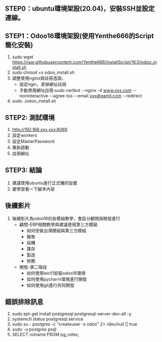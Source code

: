 ## STEP0：ubuntu環境架設(20.04)，安裝SSH並設定連線。
## STEP1：Odoo16環境架設(使用Yenthe666的Script簡化安裝)
1. sudo wget https://raw.githubusercontent.com/Yenthe666/InstallScript/16.0/odoo_install.sh
2. sudo chmod +x odoo_install.sh
3. 調整使用nginx與註冊憑證。
   + 設定ngin，拿掉網址註冊
   + 手動使用網址註冊:sudo certbot --nginx -d www.xxx.com --noninteractive --agree-tos --email xxx@gamil.com --redirect
4. sudo ./odoo_install.sh

## STEP2: 測試環境
1. http://192.168.xxx.xxx:8069
2. 設定workers
3. 設定MasterPassword
4. 重新啟動
5. 註冊網址

## STEP3: 結論
1. 建議使用ubuntu進行正式機的設置
2. 要學習看一下腳本內容

## 後續影片
1. 後續影片為odoo16的各模組教學，會區分顧問與開發進行
   + 顧問-ERP相關教學與建議使用第三方模組
     + 如何安裝台灣模組與第三方模組
     + 銷售
     + 採購
     + 庫存
     + 製造
     + 財務
   + 開發-第二階段
     + 如何使用win11安裝odoo16環境
     + 如何使用pycharm環境進行開發
     + 如何使用git進行共同開發

## 錯誤排除訊息
1. sudo apt-get install postgresql postgresql-server-dev-all -y
2. systemctl status postgresql.service
3. sudo su - postgres -c "createuser -s  odoo" 2> /dev/null || true
4. sudo -u postgres psql
5. SELECT rolname FROM pg_roles;
